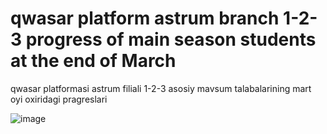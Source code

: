 # qwasar platform astrum branch 1-2-3 progress of main season students at the end of March
qwasar platformasi astrum filiali 1-2-3 asosiy mavsum talabalarining mart oyi oxiridagi pragreslari

![image](https://user-images.githubusercontent.com/95844073/228155220-707adecf-bc6a-46ad-9c07-2b5ac1d4551a.png)
